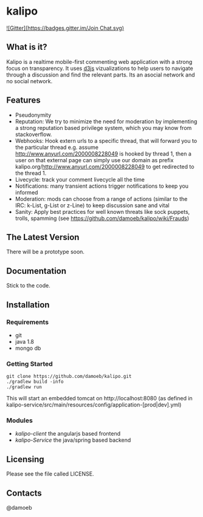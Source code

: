 kalipo
==========================
[![Gitter](https://badges.gitter.im/Join Chat.svg)](https://gitter.im/damoeb/kalipo?utm_source=badge&utm_medium=badge&utm_campaign=pr-badge&utm_content=badge)

What is it?
-----------

Kalipo is a realtime mobile-first commenting web application with a strong focus on transparency. It uses [d3js](http://d3js.org/) vizualizations to help users to navigate through a discussion and find the relevant parts. Its an asocial network and no social network.

Features
--------
- Pseudonymity
- Reputation: We try to minimize the need for moderation by implementing a
strong reputation based privilege system, which you may know from stackoverflow.
- Webhooks: Hook extern urls to a specific thread, that will forward you to the particular thread
e.g. assume http://www.anyurl.com/2000008228049 is hooked by thread 1, then a user on that external page can simply use our domain as prefix kalipo.org/http://www.anyurl.com/2000008228049 to get redirected to the thread 1.
- Livecycle: track your comment livecycle all the time
- Notifications: many transient actions trigger notifications to keep you informed
- Moderation: mods can choose from a range of actions (similar to the IRC: k-List, g-List or z-Line) to keep discussion sane and vital
- Sanity: Apply best practices for well known threats like sock puppets, trolls, spamming (see https://github.com/damoeb/kalipo/wiki/Frauds)

The Latest Version
------------------
There will be a prototype soon.


Documentation
------------
Stick to the code.


Installation
------------
### Requirements
* git
* java 1.8
* mongo db

### Getting Started

    git clone https://github.com/damoeb/kalipo.git
    ./gradlew build -info
    ./gradlew run

This will start an embedded tomcat on http://localhost:8080 (as defined in kalipo-service/src/main/resources/config/application-[prod|dev].yml)

### Modules

* *kalipo-client* the angularjs based frontend
* *kalipo-Service* the java/spring based backend


Licensing
------------

Please see the file called LICENSE.

Contacts
--------
@damoeb
